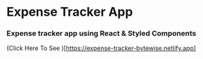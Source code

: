 # Expense Tracker App
### Expense tracker app using React & Styled Components

(Click Here To See )[https://expense-tracker-bytewise.netlify.app]
